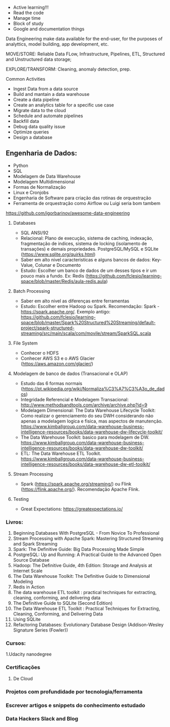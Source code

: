- Active learning!!!
- Read the code
- Manage time
- Block of study
- Google and documentation things

Data Engineering make data available for the end-user, for the purposes of analyttics, model building, app development, etc.

MOVE/STORE: Reliable Data FLow, Infrastructure, Pipelines, ETL, Structured and Unstructured data storage;

EXPLORE/TRANSFORM: Cleaning, anomaly detection, prep.

Common Activities

- Ingest Data from a data source
- Build and mantain a data warehouse
- Create a data pipeline
- Create an analytics table for a specific use case
- Migrate data to the cloud
- Schedule and automate pipelines
- Backfill data
- Debug data quality issue
- Optimize queries
- Design a database

## Engenharia de Dados: 

- Python
- SQL 
- Modelagem de Data Warehouse 
- Modelagem Multidimensional 
- Formas de Normalização
- Linux e Cronjobs
- Engenharia de Software para criação das rotinas de orquestração
- Ferramenta de orquestração como Airflow ou Luigi seria bom tambem


https://github.com/igorbarinov/awesome-data-engineering

1) Databases
	- SQL ANSI/92
	- Relacional: Plano de execução, sistema de caching, indexação, fragmentação de indices, sistema de locking (isolamento de transações) e demais propriedades. 
  PostgreSQL/MySQL e SQLite (https://www.sqlite.org/quirks.html)
	- Saber em alto nivel caracteristicas e alguns bancos de dados: Key-Value, Colunar e Documento
	- Estudo: Escolher um banco de dados de um desses tipos e ir um pouco mais a fundo. Ex: Redis (https://github.com/fclesio/learning-space/blob/master/Redis/aula-redis.aula) 

2) Batch Processing
	- Saber em alto nivel as diferenças entre ferramentas
	- Estudo: Escolher entre Hadoop ou Spark. Recomendação: Spark - https://spark.apache.org/. Exemplo antigo: https://github.com/fclesio/learning-space/blob/master/Spark%20Structured%20Streaming/default-project/spark-structured-streaming/src/main/scala/com/movile/stream/SparkSQL.scala

3) File System
	- Conhecer o HDFS
	- Conhecer AWS S3 e o AWS Glacier (https://aws.amazon.com/glacier/)

4) Modelagem de banco de dados (Transacional e OLAP)
	- Estudo das 6 formas normais (https://pt.wikipedia.org/wiki/Normaliza%C3%A7%C3%A3o_de_dados)
	- Integridade Referencial e Modelagem Transacional: http://www.methodsandtools.com/archive/archive.php?id=9
	- Modelagem Dimensional: 
		The Data Warehouse Lifecycle Toolkit: Como realizar o gerenciamento do seu DWH considerando não apenas a modelagem logica e fisica, mas aspectos de manutenção. https://www.kimballgroup.com/data-warehouse-business-intelligence-resources/books/data-warehouse-dw-lifecycle-toolkit/
	- The Data Warehouse Toolkit: basico para modelagem de DW. https://www.kimballgroup.com/data-warehouse-business-intelligence-resources/books/data-warehouse-dw-toolkit/
	- ETL: The Data Warehouse ETL Toolkit. https://www.kimballgroup.com/data-warehouse-business-intelligence-resources/books/data-warehouse-dw-etl-toolkit/ 

5) Stream Processing
	- Spark (https://spark.apache.org/streaming/) ou Flink (https://flink.apache.org/). Recomendação Apache Flink. 

6) Testing 
	- Great Expectations: https://greatexpectations.io/


### Livros: 

1. Beginning Databases With PostgreSQL - From Novice To Professional
2. Stream Processing with Apache Spark: Mastering Structured Streaming and Spark Streaming
3. Spark: The Definitive Guide: Big Data Processing Made Simple
4. PostgreSQL: Up and Running: A Practical Guide to the Advanced Open Source Database
5. Hadoop: The Definitive Guide, 4th Edition: Storage and Analysis at Internet Scale
6. The Data Warehouse Toolkit: The Definitive Guide to Dimensional Modeling
7. Redis in Action
8. The data warehouse ETL toolkit : practical techniques for extracting, cleaning, conforming, and delivering data
9. The Definitive Guide to SQLite (Second Edition)
10. The Data Warehouse ETL Toolkit : Practical Techniques for Extracting, Cleaning, Conforming, and Delivering Data
11. Using SQLite
12. Refactoring Databases: Evolutionary Database Design (Addison-Wesley Signature Series (Fowler))

### Cursos: 

1.Udacity nanodegree

### Certificações

1. De Cloud

### Projetos com profundidade por tecnologia/ferramenta

### Escrever artigos e snippets do conhecimento estudado

### Data Hackers Slack and Blog